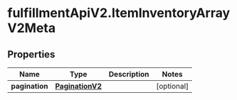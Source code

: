 # fulfillmentApiV2.ItemInventoryArrayV2Meta

## Properties
Name | Type | Description | Notes
------------ | ------------- | ------------- | -------------
**pagination** | [**PaginationV2**](PaginationV2.md) |  | [optional] 
